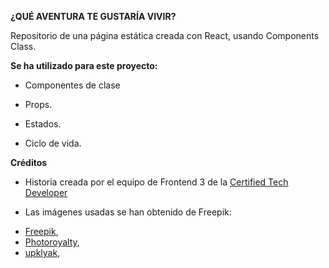 **¿QUÉ AVENTURA TE GUSTARÍA VIVIR?**

 Repositorio de una página estática creada con React, usando Components Class.
 

**Se ha utilizado para este proyecto:**
    
-   Componentes de clase
    
-   Props.
    
-   Estados.
    
-   Ciclo de vida.
    

**Créditos**

- Historia creada por el equipo de Frontend 3 de la [Certified Tech Developer](https://www.certifiedtechdeveloper.com/")

- Las imágenes usadas se han obtenido de Freepik: 
* [Freepik](http://www.freepik.com"),
* [Photoroyalty](http://www.freepik.com),
* [upklyak](http://www.freepik.com),

    


